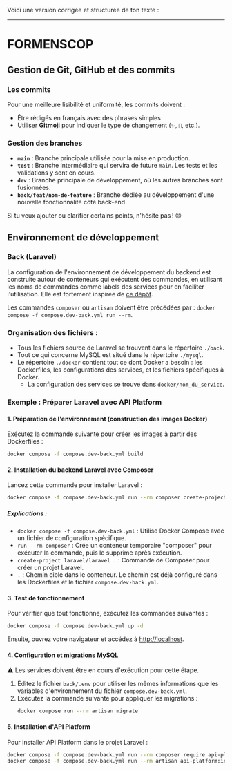 Voici une version corrigée et structurée de ton texte :

---

# FORMENSCOP

## Gestion de Git, GitHub et des commits

### Les commits 
Pour une meilleure lisibilité et uniformité, les commits doivent :
- Être rédigés en français avec des phrases simples
- Utiliser **Gitmoji** pour indiquer le type de changement (`✨`, `🐛`, etc.).

### Gestion des branches

- **`main`** : Branche principale utilisée pour la mise en production.
- **`test`** : Branche intermédiaire qui servira de future `main`. Les tests et les validations y sont en cours.
- **`dev`** : Branche principale de développement, où les autres branches sont fusionnées.
- **`back/feat/nom-de-feature`** : Branche dédiée au développement d'une nouvelle fonctionnalité côté back-end.

Si tu veux ajouter ou clarifier certains points, n'hésite pas ! 😊
## Environnement de développement

### Back (Laravel)

La configuration de l'environnement de développement du backend est construite autour de conteneurs qui exécutent des commandes, en utilisant les noms de commandes comme labels des services pour en faciliter l'utilisation. Elle est fortement inspirée de [ce dépôt](https://github.com/vshloda/docker-laravel).

Les commandes `composer`  ou `artisan` doivent être précédées par : `docker compose -f compose.dev-back.yml run --rm`.


### Organisation des fichiers :
- Tous les fichiers source de Laravel se trouvent dans le répertoire `./back`.
- Tout ce qui concerne MySQL est situé dans le répertoire `./mysql`.
- Le répertoire `./docker` contient tout ce dont Docker a besoin : les Dockerfiles, les configurations des services, et les fichiers spécifiques à Docker.
    - La configuration des services se trouve dans `docker/nom_du_service`.  
      
### Exemple : Préparer Laravel avec API Platform

#### 1. Préparation de l'environnement (construction des images Docker)
Exécutez la commande suivante pour créer les images à partir des Dockerfiles :
```bash
docker compose -f compose.dev-back.yml build
```

#### 2. Installation du backend Laravel avec Composer
Lancez cette commande pour installer Laravel :
```bash
docker compose -f compose.dev-back.yml run --rm composer create-project laravel/laravel .
```

##### Explications :
- `docker compose -f compose.dev-back.yml` : Utilise Docker Compose avec un fichier de configuration spécifique.
- `run --rm composer` : Crée un conteneur temporaire "composer" pour exécuter la commande, puis le supprime après exécution.
- `create-project laravel/laravel .` : Commande de Composer pour créer un projet Laravel.
- `.` : Chemin cible dans le conteneur. Le chemin est déjà configuré dans les Dockerfiles et le fichier `compose.dev-back.yml`.

#### 3. Test de fonctionnement
Pour vérifier que tout fonctionne, exécutez les commandes suivantes :
```bash
docker compose -f compose.dev-back.yml up -d
```
Ensuite, ouvrez votre navigateur et accédez à [http://localhost](http://localhost).

#### 4. Configuration et migrations MySQL
⚠️ Les services doivent être en cours d'exécution pour cette étape.

1. Éditez le fichier `back/.env` pour utiliser les mêmes informations que les variables d'environnement du fichier `compose.dev-back.yml`.
2. Exécutez la commande suivante pour appliquer les migrations :
   ```bash
   docker compose run --rm artisan migrate
   ```

#### 5. Installation d'API Platform
Pour installer API Platform dans le projet Laravel :
```bash
docker compose -f compose.dev-back.yml run --rm composer require api-platform/laravel
docker compose -f compose.dev-back.yml run --rm artisan api-platform:install
```
